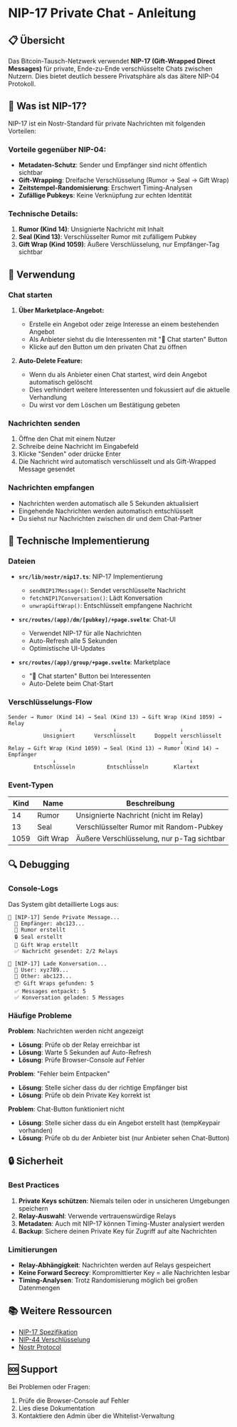 # NIP-17 Private Chat - Anleitung

## 📋 Übersicht

Das Bitcoin-Tausch-Netzwerk verwendet **NIP-17 (Gift-Wrapped Direct Messages)** für private, Ende-zu-Ende verschlüsselte Chats zwischen Nutzern. Dies bietet deutlich bessere Privatsphäre als das ältere NIP-04 Protokoll.

## 🔐 Was ist NIP-17?

NIP-17 ist ein Nostr-Standard für private Nachrichten mit folgenden Vorteilen:

### Vorteile gegenüber NIP-04:
- **Metadaten-Schutz**: Sender und Empfänger sind nicht öffentlich sichtbar
- **Gift-Wrapping**: Dreifache Verschlüsselung (Rumor → Seal → Gift Wrap)
- **Zeitstempel-Randomisierung**: Erschwert Timing-Analysen
- **Zufällige Pubkeys**: Keine Verknüpfung zur echten Identität

### Technische Details:
1. **Rumor (Kind 14)**: Unsignierte Nachricht mit Inhalt
2. **Seal (Kind 13)**: Verschlüsselter Rumor mit zufälligem Pubkey
3. **Gift Wrap (Kind 1059)**: Äußere Verschlüsselung, nur Empfänger-Tag sichtbar

## 🚀 Verwendung

### Chat starten

1. **Über Marketplace-Angebot:**
   - Erstelle ein Angebot oder zeige Interesse an einem bestehenden Angebot
   - Als Anbieter siehst du die Interessenten mit "💬 Chat starten" Button
   - Klicke auf den Button um den privaten Chat zu öffnen

2. **Auto-Delete Feature:**
   - Wenn du als Anbieter einen Chat startest, wird dein Angebot automatisch gelöscht
   - Dies verhindert weitere Interessenten und fokussiert auf die aktuelle Verhandlung
   - Du wirst vor dem Löschen um Bestätigung gebeten

### Nachrichten senden

1. Öffne den Chat mit einem Nutzer
2. Schreibe deine Nachricht im Eingabefeld
3. Klicke "Senden" oder drücke Enter
4. Die Nachricht wird automatisch verschlüsselt und als Gift-Wrapped Message gesendet

### Nachrichten empfangen

- Nachrichten werden automatisch alle 5 Sekunden aktualisiert
- Eingehende Nachrichten werden automatisch entschlüsselt
- Du siehst nur Nachrichten zwischen dir und dem Chat-Partner

## 🔧 Technische Implementierung

### Dateien

- **`src/lib/nostr/nip17.ts`**: NIP-17 Implementierung
  - `sendNIP17Message()`: Sendet verschlüsselte Nachricht
  - `fetchNIP17Conversation()`: Lädt Konversation
  - `unwrapGiftWrap()`: Entschlüsselt empfangene Nachricht

- **`src/routes/(app)/dm/[pubkey]/+page.svelte`**: Chat-UI
  - Verwendet NIP-17 für alle Nachrichten
  - Auto-Refresh alle 5 Sekunden
  - Optimistische UI-Updates

- **`src/routes/(app)/group/+page.svelte`**: Marketplace
  - "💬 Chat starten" Button bei Interessenten
  - Auto-Delete beim Chat-Start

### Verschlüsselungs-Flow

```
Sender → Rumor (Kind 14) → Seal (Kind 13) → Gift Wrap (Kind 1059) → Relay
                ↓                ↓                    ↓
           Unsigniert      Verschlüsselt      Doppelt verschlüsselt
                                                      ↓
Relay → Gift Wrap (Kind 1059) → Seal (Kind 13) → Rumor (Kind 14) → Empfänger
              ↓                       ↓                  ↓
        Entschlüsseln          Entschlüsseln        Klartext
```

### Event-Typen

| Kind | Name | Beschreibung |
|------|------|--------------|
| 14 | Rumor | Unsignierte Nachricht (nicht im Relay) |
| 13 | Seal | Verschlüsselter Rumor mit Random-Pubkey |
| 1059 | Gift Wrap | Äußere Verschlüsselung, nur p-Tag sichtbar |

## 🔍 Debugging

### Console-Logs

Das System gibt detaillierte Logs aus:

```
📨 [NIP-17] Sende Private Message...
  👤 Empfänger: abc123...
  📝 Rumor erstellt
  🔒 Seal erstellt
  🎁 Gift Wrap erstellt
  ✅ Nachricht gesendet: 2/2 Relays

💬 [NIP-17] Lade Konversation...
  👤 User: xyz789...
  👤 Other: abc123...
  📦 Gift Wraps gefunden: 5
  ✅ Messages entpackt: 5
  ✅ Konversation geladen: 5 Messages
```

### Häufige Probleme

**Problem**: Nachrichten werden nicht angezeigt
- **Lösung**: Prüfe ob der Relay erreichbar ist
- **Lösung**: Warte 5 Sekunden auf Auto-Refresh
- **Lösung**: Prüfe Browser-Console auf Fehler

**Problem**: "Fehler beim Entpacken"
- **Lösung**: Stelle sicher dass du der richtige Empfänger bist
- **Lösung**: Prüfe ob dein Private Key korrekt ist

**Problem**: Chat-Button funktioniert nicht
- **Lösung**: Stelle sicher dass du ein Angebot erstellt hast (tempKeypair vorhanden)
- **Lösung**: Prüfe ob du der Anbieter bist (nur Anbieter sehen Chat-Button)

## 🔒 Sicherheit

### Best Practices

1. **Private Keys schützen**: Niemals teilen oder in unsicheren Umgebungen speichern
2. **Relay-Auswahl**: Verwende vertrauenswürdige Relays
3. **Metadaten**: Auch mit NIP-17 können Timing-Muster analysiert werden
4. **Backup**: Sichere deinen Private Key für Zugriff auf alte Nachrichten

### Limitierungen

- **Relay-Abhängigkeit**: Nachrichten werden auf Relays gespeichert
- **Keine Forward Secrecy**: Kompromittierter Key = alle Nachrichten lesbar
- **Timing-Analysen**: Trotz Randomisierung möglich bei großen Datenmengen

## 📚 Weitere Ressourcen

- [NIP-17 Spezifikation](https://github.com/nostr-protocol/nips/blob/master/17.md)
- [NIP-44 Verschlüsselung](https://github.com/nostr-protocol/nips/blob/master/44.md)
- [Nostr Protocol](https://nostr.com)

## 🆘 Support

Bei Problemen oder Fragen:
1. Prüfe die Browser-Console auf Fehler
2. Lies diese Dokumentation
3. Kontaktiere den Admin über die Whitelist-Verwaltung